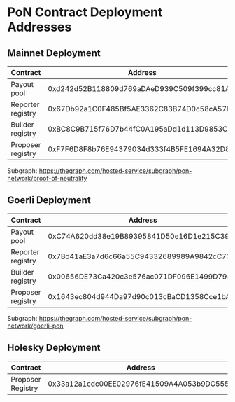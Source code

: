 # PoN Contract Deployment Addresses

## Mainnet Deployment

| Contract | Address |
| -------- | -------- |
| Payout pool     |   0xd242d52B118809d769aDAeD939C509f399cc81A7   |
| Reporter registry     |   0x67Db92a1C0F485Bf5AE3362C83B74D0c58cA57E6  |
| Builder registry     |   0xBC8C9B715f76D7b44fC0A195aDd1d113D9853C20   |
| Proposer registry     |   0xF7F6D8F8b76E94379034d333f4B5FE1694A32D87   |

Subgraph: https://thegraph.com/hosted-service/subgraph/pon-network/proof-of-neutrality

## Goerli Deployment

| Contract | Address |
| -------- | -------- |
| Payout pool     |   0xC74A620dd38e19B89395841D50e16D1e215C397e   |
| Reporter registry     |    0x7Bd41aE3a7d6c66a55C94332689989A9842cC73A  |
| Builder registry     |  0x00656DE73Ca420c3e576ac071DF096E1499D7939    |
| Proposer registry     |   0x1643ec804d944Da97d90c013cBaCD1358Cce1bAF   |

Subgraph: https://thegraph.com/hosted-service/subgraph/pon-network/goerli-pon


## Holesky Deployment

| Contract | Address |
| -------- | -------- |
| Proposer Registry | 0x33a12a1cdc00EE02976fE41509A4A053b9DC5555 |
